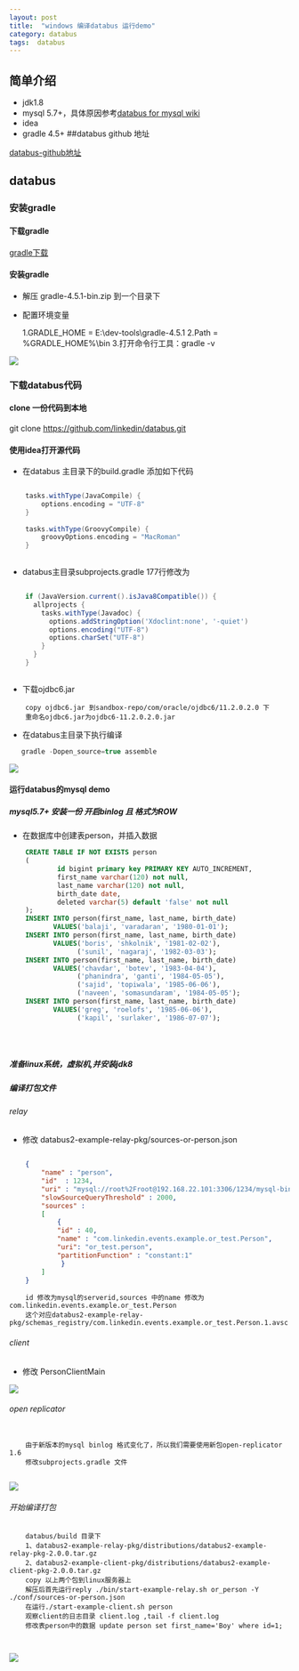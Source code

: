 ```yaml
---
layout: post
title:  "windows 编译databus 运行demo"
category: databus
tags:  databus 
---
```

## 简单介绍
- jdk1.8
- mysql 5.7+，具体原因参考[databus for mysql wiki](https://github.com/linkedin/databus/wiki/Databus-for-MySQL)
- idea
- gradle 4.5+
##databus github 地址

[databus-github地址](https://github.com/linkedin/databus)



## databus 


### 安装gradle

#### 下载gradle
[gradle下载](https://downloads.gradle.org/distributions/gradle-4.5.1-bin.zip?_ga=2.169882345.835005503.1519697246-1512123566.1519697246)

#### 安装gradle
+ 解压 gradle-4.5.1-bin.zip 到一个目录下
+ 配置环境变量


    1.GRADLE_HOME = E:\dev-tools\gradle-4.5.1
    2.Path = %GRADLE_HOME%\bin
    3.打开命令行工具：gradle -v 



![](https://ywendy.github.io/img/gradle/gradle-2.png)


### 下载databus代码

#### clone 一份代码到本地 
 git clone https://github.com/linkedin/databus.git 
 
#### 使用idea打开源代码
 + 在databus 主目录下的build.gradle 添加如下代码
 
```groovy

    tasks.withType(JavaCompile) {
        options.encoding = "UTF-8"
    }
    
    tasks.withType(GroovyCompile) {
        groovyOptions.encoding = "MacRoman"
    }
    
```
+ databus主目录subprojects.gradle 177行修改为

```groovy

    if (JavaVersion.current().isJava8Compatible()) {
      allprojects {
        tasks.withType(Javadoc) {
          options.addStringOption('Xdoclint:none', '-quiet')
          options.encoding("UTF-8")
          options.charSet("UTF-8")
        }
      }
    }
    
```
+ 下载ojdbc6.jar
```
    copy ojdbc6.jar 到sandbox-repo/com/oracle/ojdbc6/11.2.0.2.0 下
    重命名ojdbc6.jar为ojdbc6-11.2.0.2.0.jar

```
 

+ 在databus主目录下执行编译 
```groovy
   gradle -Dopen_source=true assemble 
```
![](https://ywendy.github.io/img/databus/databus-01.png)


#### 运行databus的mysql demo
##### mysql5.7+ 安装一份 开启binlog 且 格式为ROW
+ 在数据库中创建表person，并插入数据

```sql
    CREATE TABLE IF NOT EXISTS person
    (
            id bigint primary key PRIMARY KEY AUTO_INCREMENT,
            first_name varchar(120) not null,
            last_name varchar(120) not null,
            birth_date date,
            deleted varchar(5) default 'false' not null
    );
    INSERT INTO person(first_name, last_name, birth_date)
           VALUES('balaji', 'varadaran', '1980-01-01');
    INSERT INTO person(first_name, last_name, birth_date)
           VALUES('boris', 'shkolnik', '1981-02-02'),
                 ('sunil', 'nagaraj', '1982-03-03');
    INSERT INTO person(first_name, last_name, birth_date)
           VALUES('chavdar', 'botev', '1983-04-04'),
                 ('phanindra', 'ganti', '1984-05-05'),
                 ('sajid', 'topiwala', '1985-06-06'),
                 ('naveen', 'somasundaram', '1984-05-05');
    INSERT INTO person(first_name, last_name, birth_date)
           VALUES('greg', 'roelofs', '1985-06-06'),
                 ('kapil', 'surlaker', '1986-07-07');
    
    
    
```
##### 准备linux系统，虚拟机,并安装jdk8
##### 编译打包文件
###### relay
+ 修改 databus2-example-relay-pkg/sources-or-person.json

```json

    {
        "name" : "person",
        "id"  : 1234,
        "uri" : "mysql://root%2Froot@192.168.22.101:3306/1234/mysql-bin",
        "slowSourceQueryThreshold" : 2000,
        "sources" :
        [
            {
            "id" : 40,
            "name" : "com.linkedin.events.example.or_test.Person",
            "uri": "or_test.person",
            "partitionFunction" : "constant:1"
             }
        ]
    }

```

```
    id 修改为mysql的serverid,sources 中的name 修改为com.linkedin.events.example.or_test.Person
    这个对应databus2-example-relay-pkg/schemas_registry/com.linkedin.events.example.or_test.Person.1.avsc

```

###### client
+ 修改 PersonClientMain

![](https://ywendy.github.io/img/databus/databus-02.png)


###### open replicator

```

    由于新版本的mysql binlog 格式变化了，所以我们需要使用新包open-replicator 1.6
    修改subprojects.gradle 文件
   

```

![](https://ywendy.github.io/img/databus/databus-03.png)


###### 开始编译打包

```
    databus/build 目录下
    1、databus2-example-relay-pkg/distributions/databus2-example-relay-pkg-2.0.0.tar.gz
    2、databus2-example-client-pkg/distributions/databus2-example-client-pkg-2.0.0.tar.gz
    copy 以上两个包到linux服务器上
    解压后首先运行reply ./bin/start-example-relay.sh or_person -Y ./conf/sources-or-person.json
    在运行./start-example-client.sh person
    观察client的日志目录 client.log ,tail -f client.log
    修改表person中的数据 update person set first_name='Boy' where id=1;
    


```

![](https://ywendy.github.io/img/databus/databus-04.png)
 

































